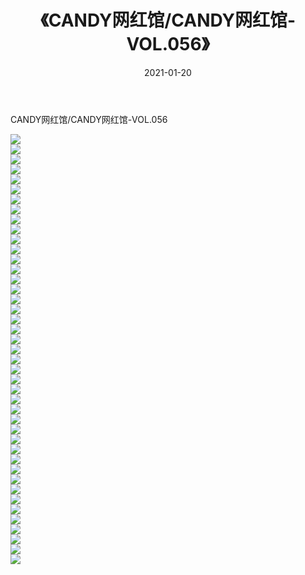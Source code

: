 ﻿---
layout: post
title:  《CANDY网红馆/CANDY网红馆-VOL.056》
date:   2021-01-20
img: http://pic.660000.xyz/1:/网络美图/2021/CANDY网红馆/CANDY网红馆-VOL.056/000.jpg
categories: [美女, 清纯, 唯美]
---

CANDY网红馆/CANDY网红馆-VOL.056

 ![](http://pic.660000.xyz/1:/网络美图/2021/CANDY网红馆/CANDY网红馆-VOL.056/001.jpg) <br>![](http://pic.660000.xyz/1:/网络美图/2021/CANDY网红馆/CANDY网红馆-VOL.056/002.jpg) <br>![](http://pic.660000.xyz/1:/网络美图/2021/CANDY网红馆/CANDY网红馆-VOL.056/003.jpg) <br>![](http://pic.660000.xyz/1:/网络美图/2021/CANDY网红馆/CANDY网红馆-VOL.056/004.jpg) <br>![](http://pic.660000.xyz/1:/网络美图/2021/CANDY网红馆/CANDY网红馆-VOL.056/005.jpg) <br>![](http://pic.660000.xyz/1:/网络美图/2021/CANDY网红馆/CANDY网红馆-VOL.056/006.jpg) <br>![](http://pic.660000.xyz/1:/网络美图/2021/CANDY网红馆/CANDY网红馆-VOL.056/007.jpg) <br>![](http://pic.660000.xyz/1:/网络美图/2021/CANDY网红馆/CANDY网红馆-VOL.056/008.jpg) <br>![](http://pic.660000.xyz/1:/网络美图/2021/CANDY网红馆/CANDY网红馆-VOL.056/009.jpg) <br>![](http://pic.660000.xyz/1:/网络美图/2021/CANDY网红馆/CANDY网红馆-VOL.056/010.jpg) <br>![](http://pic.660000.xyz/1:/网络美图/2021/CANDY网红馆/CANDY网红馆-VOL.056/011.jpg) <br>![](http://pic.660000.xyz/1:/网络美图/2021/CANDY网红馆/CANDY网红馆-VOL.056/012.jpg) <br>![](http://pic.660000.xyz/1:/网络美图/2021/CANDY网红馆/CANDY网红馆-VOL.056/013.jpg) <br>![](http://pic.660000.xyz/1:/网络美图/2021/CANDY网红馆/CANDY网红馆-VOL.056/014.jpg) <br>![](http://pic.660000.xyz/1:/网络美图/2021/CANDY网红馆/CANDY网红馆-VOL.056/015.jpg) <br>![](http://pic.660000.xyz/1:/网络美图/2021/CANDY网红馆/CANDY网红馆-VOL.056/016.jpg) <br>![](http://pic.660000.xyz/1:/网络美图/2021/CANDY网红馆/CANDY网红馆-VOL.056/017.jpg) <br>![](http://pic.660000.xyz/1:/网络美图/2021/CANDY网红馆/CANDY网红馆-VOL.056/018.jpg) <br>![](http://pic.660000.xyz/1:/网络美图/2021/CANDY网红馆/CANDY网红馆-VOL.056/019.jpg) <br>![](http://pic.660000.xyz/1:/网络美图/2021/CANDY网红馆/CANDY网红馆-VOL.056/020.jpg) <br>![](http://pic.660000.xyz/1:/网络美图/2021/CANDY网红馆/CANDY网红馆-VOL.056/021.jpg) <br>![](http://pic.660000.xyz/1:/网络美图/2021/CANDY网红馆/CANDY网红馆-VOL.056/022.jpg) <br>![](http://pic.660000.xyz/1:/网络美图/2021/CANDY网红馆/CANDY网红馆-VOL.056/023.jpg) <br>![](http://pic.660000.xyz/1:/网络美图/2021/CANDY网红馆/CANDY网红馆-VOL.056/024.jpg) <br>![](http://pic.660000.xyz/1:/网络美图/2021/CANDY网红馆/CANDY网红馆-VOL.056/025.jpg) <br>![](http://pic.660000.xyz/1:/网络美图/2021/CANDY网红馆/CANDY网红馆-VOL.056/026.jpg) <br>![](http://pic.660000.xyz/1:/网络美图/2021/CANDY网红馆/CANDY网红馆-VOL.056/027.jpg) <br>![](http://pic.660000.xyz/1:/网络美图/2021/CANDY网红馆/CANDY网红馆-VOL.056/028.jpg) <br>![](http://pic.660000.xyz/1:/网络美图/2021/CANDY网红馆/CANDY网红馆-VOL.056/029.jpg) <br>![](http://pic.660000.xyz/1:/网络美图/2021/CANDY网红馆/CANDY网红馆-VOL.056/030.jpg) <br>![](http://pic.660000.xyz/1:/网络美图/2021/CANDY网红馆/CANDY网红馆-VOL.056/031.jpg) <br>![](http://pic.660000.xyz/1:/网络美图/2021/CANDY网红馆/CANDY网红馆-VOL.056/032.jpg) <br>![](http://pic.660000.xyz/1:/网络美图/2021/CANDY网红馆/CANDY网红馆-VOL.056/033.jpg) <br>![](http://pic.660000.xyz/1:/网络美图/2021/CANDY网红馆/CANDY网红馆-VOL.056/034.jpg) <br>![](http://pic.660000.xyz/1:/网络美图/2021/CANDY网红馆/CANDY网红馆-VOL.056/035.jpg) <br>![](http://pic.660000.xyz/1:/网络美图/2021/CANDY网红馆/CANDY网红馆-VOL.056/036.jpg) <br>![](http://pic.660000.xyz/1:/网络美图/2021/CANDY网红馆/CANDY网红馆-VOL.056/037.jpg) <br>![](http://pic.660000.xyz/1:/网络美图/2021/CANDY网红馆/CANDY网红馆-VOL.056/038.jpg) <br>![](http://pic.660000.xyz/1:/网络美图/2021/CANDY网红馆/CANDY网红馆-VOL.056/039.jpg) <br>![](http://pic.660000.xyz/1:/网络美图/2021/CANDY网红馆/CANDY网红馆-VOL.056/040.jpg) <br>![](http://pic.660000.xyz/1:/网络美图/2021/CANDY网红馆/CANDY网红馆-VOL.056/041.jpg) <br>![](http://pic.660000.xyz/1:/网络美图/2021/CANDY网红馆/CANDY网红馆-VOL.056/042.jpg) <br>![](http://pic.660000.xyz/1:/网络美图/2021/CANDY网红馆/CANDY网红馆-VOL.056/043.jpg) <br>